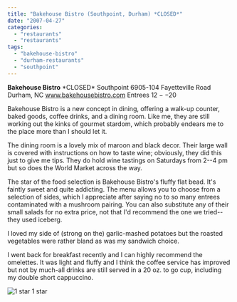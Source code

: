 ```yaml
---
title: "Bakehouse Bistro (Southpoint, Durham) *CLOSED*"
date: "2007-04-27"
categories:
  - "restaurants"
  - "restaurants"
tags:
  - "bakehouse-bistro"
  - "durham-restaurants"
  - "southpoint"
---
```


**Bakehouse Bistro** \*CLOSED\* Southpoint 6905-104 Fayetteville Road Durham, NC www.bakehousebistro.com Entrees $12--$20

Bakehouse Bistro is a new concept in dining, offering a walk-up counter, baked goods, coffee drinks, and a dining room. Like me, they are still working out the kinks of gourmet stardom, which probably endears me to the place more than I should let it.

The dining room is a lovely mix of maroon and black decor. Their large wall is covered with instructions on how to taste wine; obviously, they did this just to give me tips. They do hold wine tastings on Saturdays from 2--4 pm but so does the World Market across the way.

The star of the food selection is Bakehouse Bistro's fluffy flat bead. It's faintly sweet and quite addicting. The menu allows you to choose from a selection of sides, which I appreciate after saying no to so many entrees contaminated with a mushroom pairing. You can also substitute any of their small salads for no extra price, not that I'd recommend the one we tried--they used iceberg.

I loved my side of (strong on the) garlic-mashed potatoes but the roasted vegetables were rather bland as was my sandwich choice.

I went back for breakfast recently and I can highly recommend the omelettes. It was light and fluffy and I think the coffee service has improved but not by much-all drinks are still served in a 20 oz. to go cup, including my double short cappuccino.




<div class="caption">

![1 star](http://s3.amazonaws.com/thegourmez-wpmedia/2009/04/rating_olive1.gif "rating_olive1") 1 star</div>

